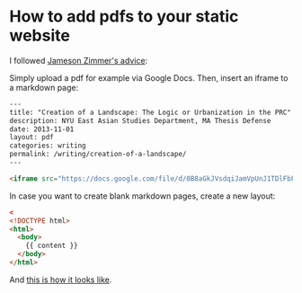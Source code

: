 # How to add pdfs to your static website

I followed [Jameson Zimmer's advice](http://jamesonzimmer.com/simple-pdf-embed-for-jekyll/):

Simply upload a pdf for example via Google Docs. Then, insert an iframe to a markdown page:

```html
---
title: "Creation of a Landscape: The Logic or Urbanization in the PRC"
description: NYU East Asian Studies Department, MA Thesis Defense
date: 2013-11-01
layout: pdf
categories: writing
permalink: /writing/creation-of-a-landscape/
---

<iframe src="https://docs.google.com/file/d/0B8aGkJVsdqiJamVpUnJ1TDlFbFU/preview" width="100%" height="100%"></iframe>
```

In case you want to create blank markdown pages, create a new layout:

```html
<
<!DOCTYPE html>
<html>
  <body>
    {{ content }}
  </body>
</html>
```

And [this is how it looks like](https://moxpower.github.io/cv/).

